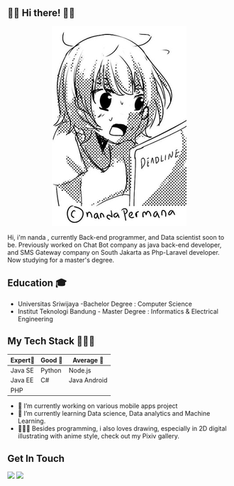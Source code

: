 ## 🌺🌺 Hi there! 🌸🌸
<p align="center">
  <img size ="50%" src="https://raw.githubusercontent.com/nandapermana/Nanda-Permana/master/hehe.jpg">
</p>
Hi, i'm nanda , currently  Back-end programmer, and  Data scientist soon to be. Previously worked on Chat Bot company as java back-end developer, and SMS Gateway company on South Jakarta as Php-Laravel developer. Now studying for a master's degree.

## Education 🎓
- Universitas Sriwijaya -Bachelor Degree : Computer Science 
- Institut Teknologi Bandung - Master Degree : Informatics & Electrical Engineering

## My Tech Stack 👩🏼‍💻
|Expert🥇 |Good 🥈      |Average 🥉   |
|-------|-----------|-----------|
|Java SE|Python     |Node.js    |
|Java EE|C#         |Java Android		|
|PHP |  |	    |

- 🔭 I’m currently working on various mobile apps project
- 🌱 I’m currently learning Data science, Data analytics and Machine Learning.
- 👩🏻‍🎨 Besides programming, i also loves drawing, especially in 2D digital illustrating with anime style, check out my Pixiv gallery. 


## Get In Touch 
[![](https://img.shields.io/badge/LinkedIn-Elbananda-blue)](https://www.linkedin.com/in/elbananda-permana-putri-85661593/) 
[![](https://img.shields.io/badge/PIXIV-nananda-blue)](https://www.pixiv.net/member.php?id=3037071)

